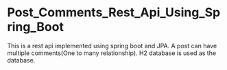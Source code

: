 # Post_Comments_Rest_Api_Using_Spring_Boot
This is a rest api implemented using spring boot and JPA. A post can have multiple comments(One to many relationship). H2 database is used as the database.
